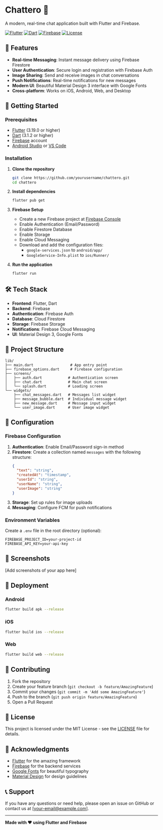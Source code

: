 # Chattero 💬

A modern, real-time chat application built with Flutter and Firebase.

[![Flutter](https://img.shields.io/badge/Flutter-3.19.0-blue.svg)](https://flutter.dev/)
[![Dart](https://img.shields.io/badge/Dart-3.1.2-blue.svg)](https://dart.dev/)
[![Firebase](https://img.shields.io/badge/Firebase-11.6.8-orange.svg)](https://firebase.google.com/)
[![License](https://img.shields.io/badge/License-MIT-green.svg)](LICENSE)

## 📱 Features

- **Real-time Messaging**: Instant message delivery using Firebase Firestore
- **User Authentication**: Secure login and registration with Firebase Auth
- **Image Sharing**: Send and receive images in chat conversations
- **Push Notifications**: Real-time notifications for new messages
- **Modern UI**: Beautiful Material Design 3 interface with Google Fonts
- **Cross-platform**: Works on iOS, Android, Web, and Desktop

## 🚀 Getting Started

### Prerequisites

- [Flutter](https://flutter.dev/docs/get-started/install) (3.19.0 or higher)
- [Dart](https://dart.dev/get-dart) (3.1.2 or higher)
- [Firebase](https://firebase.google.com/) account
- [Android Studio](https://developer.android.com/studio) or [VS Code](https://code.visualstudio.com/)

### Installation

1. **Clone the repository**
   ```bash
   git clone https://github.com/yourusername/chattero.git
   cd chattero
   ```

2. **Install dependencies**
   ```bash
   flutter pub get
   ```

3. **Firebase Setup**
   - Create a new Firebase project at [Firebase Console](https://console.firebase.google.com/)
   - Enable Authentication (Email/Password)
   - Enable Firestore Database
   - Enable Storage
   - Enable Cloud Messaging
   - Download and add the configuration files:
     - `google-services.json` to `android/app/`
     - `GoogleService-Info.plist` to `ios/Runner/`

4. **Run the application**
   ```bash
   flutter run
   ```

## 🛠️ Tech Stack

- **Frontend**: Flutter, Dart
- **Backend**: Firebase
- **Authentication**: Firebase Auth
- **Database**: Cloud Firestore
- **Storage**: Firebase Storage
- **Notifications**: Firebase Cloud Messaging
- **UI**: Material Design 3, Google Fonts

## 📁 Project Structure

```
lib/
├── main.dart                 # App entry point
├── firebase_options.dart     # Firebase configuration
├── screens/
│   ├── auth.dart            # Authentication screen
│   ├── chat.dart            # Main chat screen
│   └── splash.dart          # Loading screen
└── widgets/
    ├── chat_messages.dart   # Messages list widget
    ├── message_bubble.dart  # Individual message widget
    ├── new_message.dart     # Message input widget
    └── user_image.dart      # User image widget
```

## 🔧 Configuration

### Firebase Configuration

1. **Authentication**: Enable Email/Password sign-in method
2. **Firestore**: Create a collection named `messages` with the following structure:
   ```json
   {
     "text": "string",
     "createdAt": "timestamp",
     "userId": "string",
     "userName": "string",
     "userImage": "string"
   }
   ```
3. **Storage**: Set up rules for image uploads
4. **Messaging**: Configure FCM for push notifications

### Environment Variables

Create a `.env` file in the root directory (optional):
```env
FIREBASE_PROJECT_ID=your-project-id
FIREBASE_API_KEY=your-api-key
```

## 📱 Screenshots

[Add screenshots of your app here]

## 🚀 Deployment

### Android
```bash
flutter build apk --release
```

### iOS
```bash
flutter build ios --release
```

### Web
```bash
flutter build web --release
```

## 🤝 Contributing

1. Fork the repository
2. Create your feature branch (`git checkout -b feature/AmazingFeature`)
3. Commit your changes (`git commit -m 'Add some AmazingFeature'`)
4. Push to the branch (`git push origin feature/AmazingFeature`)
5. Open a Pull Request

## 📝 License

This project is licensed under the MIT License - see the [LICENSE](LICENSE) file for details.

## 🙏 Acknowledgments

- [Flutter](https://flutter.dev/) for the amazing framework
- [Firebase](https://firebase.google.com/) for the backend services
- [Google Fonts](https://fonts.google.com/) for beautiful typography
- [Material Design](https://material.io/) for design guidelines

## 📞 Support

If you have any questions or need help, please open an issue on GitHub or contact us at [your-email@example.com].

---

**Made with ❤️ using Flutter and Firebase**
